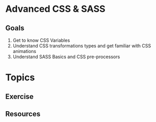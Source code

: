 # Advanced CSS & SASS

## Goals
1. Get to know CSS Variables
1. Understand CSS transformations types and get familiar with CSS animations
1. Understand SASS Basics and CSS pre-processors

# Topics

## Exercise

## Resources